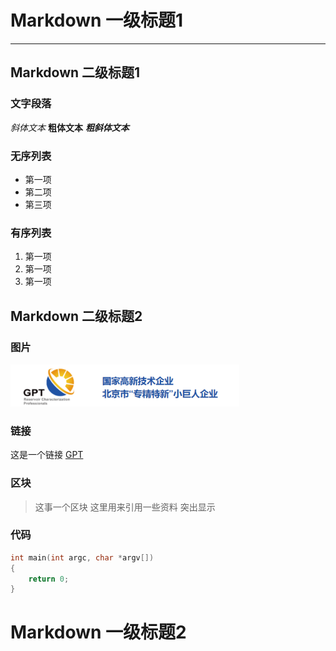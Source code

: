 # Markdown 一级标题1
- - -
## Markdown 二级标题1
### 文字段落
*斜体文本*
**粗体文本**
***粗斜体文本***
### 无序列表
* 第一项
* 第二项
* 第三项
### 有序列表
1. 第一项
2. 第一项
3. 第一项
## Markdown 二级标题2
### 图片
![GPT 图标](images/gpt.png "GPT")
### 链接
这是一个链接 [GPT](https://www.gptoil.com)
### 区块
> 这事一个区块
> 这里用来引用一些资料
> 突出显示
### 代码
```cpp
int main(int argc, char *argv[])
{
    return 0;
}
```
# Markdown 一级标题2